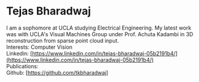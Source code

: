 # Tejas Bharadwaj <br>

I am a sophomore at UCLA studying Electrical Engineering. My latest work was with UCLA's Visual Machines Group under Prof. Achuta Kadambi in 3D reconstruction from sparse point cloud input. <br>
Interests: Computer Vision <br>
Linkedin: [https://www.linkedin.com/in/tejas-bharadwaj-05b2191b4/](https://www.linkedin.com/in/tejas-bharadwaj-05b2191b4/) <br>
Publications: <br>
Github: [https://github.com/tkbharadwaj]
